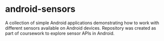 # android-sensors
A collection of simple Android applications demonstrating how to work with different sensors available on Android devices. Repository was created as part of coursework to explore sensor APIs in Android.
